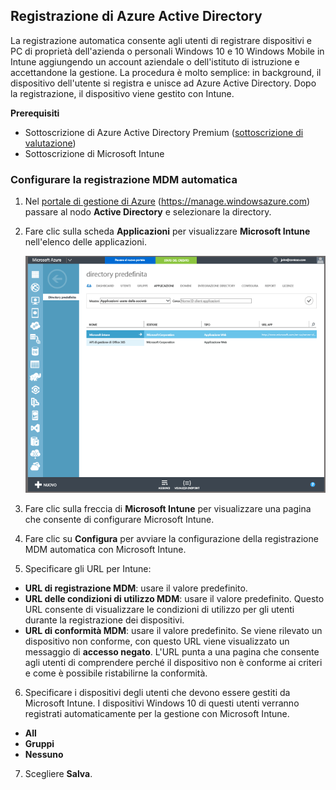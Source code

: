 ## Registrazione di Azure Active Directory

La registrazione automatica consente agli utenti di registrare dispositivi e PC di proprietà dell'azienda o personali Windows 10 e 10 Windows Mobile in Intune aggiungendo un account aziendale o dell'istituto di istruzione e accettandone la gestione. La procedura è molto semplice: in background, il dispositivo dell'utente si registra e unisce ad Azure Active Directory. Dopo la registrazione, il dispositivo viene gestito con Intune.

**Prerequisiti**
- Sottoscrizione di Azure Active Directory Premium ([sottoscrizione di valutazione](http://go.microsoft.com/fwlink/?LinkID=816845))
- Sottoscrizione di Microsoft Intune


### Configurare la registrazione MDM automatica

1. Nel [portale di gestione di Azure](https://manage.windowsazure.com) (https://manage.windowsazure.com) passare al nodo **Active Directory** e selezionare la directory.

2. Fare clic sulla scheda **Applicazioni** per visualizzare **Microsoft Intune** nell'elenco delle applicazioni.

    ![App di Azure AD con Microsoft Intune](../media/aad-intune-app.png)

3. Fare clic sulla freccia di **Microsoft Intune** per visualizzare una pagina che consente di configurare Microsoft Intune.

4. Fare clic su **Configura** per avviare la configurazione della registrazione MDM automatica con Microsoft Intune.

5. Specificare gli URL per Intune:

  - **URL di registrazione MDM**: usare il valore predefinito.
  - **URL delle condizioni di utilizzo MDM**: usare il valore predefinito. Questo URL consente di visualizzare le condizioni di utilizzo per gli utenti durante la registrazione dei dispositivi.
  - **URL di conformità MDM**: usare il valore predefinito. Se viene rilevato un dispositivo non conforme, con questo URL viene visualizzato un messaggio di **accesso negato**. L'URL punta a una pagina che consente agli utenti di comprendere perché il dispositivo non è conforme ai criteri e come è possibile ristabilirne la conformità.

6.  Specificare i dispositivi degli utenti che devono essere gestiti da Microsoft Intune. I dispositivi Windows 10 di questi utenti verranno registrati automaticamente per la gestione con Microsoft Intune.

  - **All**
  - **Gruppi**
  - **Nessuno**

7. Scegliere **Salva**.


<!--HONumber=Oct16_HO2-->


